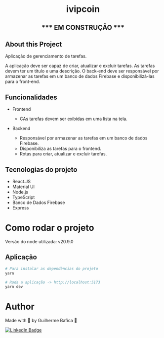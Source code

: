 <h1 align="center">ivipcoin</h1>

<h2 align="center"> *** EM CONSTRUÇÃO *** </h2>

## About this Project

Aplicação de gerenciamento de tarefas.

A aplicação deve ser capaz de criar, atualizar e excluir tarefas. As tarefas devem ter um título e uma descrição. O back-end deve ser responsável por armazenar as tarefas em um banco de dados Firebase e disponibilizá-las para o front-end.

<!-- A data de entrega do teste e no dia 22/06/2024. -->

## Funcionalidades

- Frontend

  - CAs tarefas devem ser exibidas em uma lista na tela.

- Backend
  - Responsável por armazenar as tarefas em um banco de dados Firebase.
  - Disponibiliza as tarefas para o frontend.
  - Rotas para criar, atualizar e excluir tarefas.

## Tecnologias do projeto

- React.JS
- Material UI
- Node.js
- TypeScript
- Banco de Dados Firebase
- Express

# Como rodar o projeto

Versão do node utilizada: v20.9.0

## Aplicação

```bash
# Para instalar as dependências do projeto
yarn
```

```bash
# Roda a aplicação -> http://localhost:5173
yarn dev
```

# Author

Made with 💚 by Guilherme Bafica 👋

[![LinkedIn Badge](https://img.shields.io/badge/-GuilhermeBafica-blue?style=flat-square&logo=Linkedin&logoColor=white&link=https://www.linkedin.com/in/guilhermebafica/)](https://www.linkedin.com/in/guilhermebafica/)
